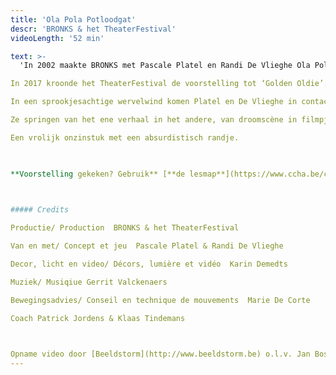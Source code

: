 ```yaml
---
title: 'Ola Pola Potloodgat'
descr: 'BRONKS & het TheaterFestival'
videoLength: '52 min'

text: >-
  'In 2002 maakte BRONKS met Pascale Platel en Randi De Vlieghe Ola Pola Potloodgat. Uitverkochte zalen, ellenlange tournees in binnen- en buitenland én winnaar van de Grote TheaterFestivalprijs.

In 2017 kroonde het TheaterFestival de voorstelling tot ‘Golden Oldie’. Ola Pola Potloodgat werd voor de gelegenheid vanonder het stof gehaald en opnieuw getoond aan een breed publiek.Mensen die de voorstelling ooit zagen herinnerden zich plots weer waarom ze het toen zo goed vonden en een nieuw publiek raakte instant verliefd. Ontdek nu zelf wat Ola Pola Potloodgat zo uniek maakt. Misschien is je volgende kans pas over 15 jaar, aarzel dus niet.

In een sprookjesachtige wervelwind komen Platel en De Vlieghe in contact met zeerovers, piranha’s, krokodillen en olifanten.

Ze springen van het ene verhaal in het andere, van droomscène in filmpje in dansje in gevecht.

Een vrolijk onzinstuk met een absurdistisch randje.

‍

**Voorstelling gekeken? Gebruik** [**de lesmap**](https://www.ccha.be/cms_files/File/Lesmap/Ola%20pola%20def%20lesmap.pdf) **voor nog meer plezier.**

‍

##### Credits

Productie/ Production  BRONKS & het TheaterFestival

Van en met/ Concept et jeu  Pascale Platel & Randi De Vlieghe

Decor, licht en video/ Décors, lumière et vidéo  Karin Demedts

Muziek/ Musiqiue Gerrit Valckenaers

Bewegingsadvies/ Conseil en technique de mouvements  Marie De Corte

Coach Patrick Jordens & Klaas Tindemans

‍

Opname video door [Beeldstorm](http://www.beeldstorm.be) o.l.v. Jan Bosteels'
---
```

